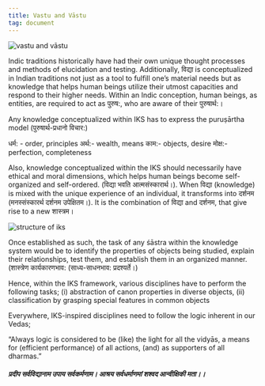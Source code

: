 ```yaml
---
title: Vastu and Vāstu
tag: document
---
```


<img src="/images/newimages/shastra.png" alt="vastu and vāstu" />

Indic traditions historically have had their own unique thought processes and methods of elucidation and testing. Additionally, विद्या is conceptualized in Indian traditions not just as a tool to fulfill one’s material needs but as knowledge that helps human beings utilize their utmost capacities and respond to their higher needs. Within an Indic conception, human beings, as entities, are required to act as पुरुष:, who are aware of their पुरुषार्थ:।

Any knowledge conceptualized within IKS has to express the puruṣārtha model (पुरुषार्थ-प्रधानो विचार:)

धर्म: - order, principles
अर्थ:- wealth, means
काम:- objects, desire
मोक्ष:- perfection, completeness 

Also, knowledge conceptualized within the IKS should necessarily have ethical and moral dimensions, which helps human beings become self-organized and self-ordered. (विद्या भवति आत्मसंस्कारार्थ।). When विद्या (knowledge) is mixed with the unique experience of an individual, it transforms into दर्शनम (मनस्संस्कारर्थ दर्शनम उपेक्षितम।). It is the combination of विद्या and दर्शनम, that give rise to a new शास्त्रम। 

<img src="/images/newimages/shastrika.png" alt="structure of iks"/>

Once established as such, the task of any śāstra within the knowledge system would be to identify the properties of objects being studied, explain their relationships, test them, and establish them in an organized manner. (शास्त्रेण कार्यकारणभाव: (साध्य-साधनभाव: प्रदश्यर्ते।)

Hence, within the IKS framework, various disciplines have to perform the following tasks; (i) abstraction of canon properties in diverse objects, (ii) classification by grasping special features in common objects 

Everywhere, IKS-inspired disciplines need to follow the logic inherent in our Vedas; 

“Always logic is considered to be (like) the light for all the vidyās, a means for (efficient performance) of all actions, (and) as supporters of all dharmas.”

<h5 class="hindi">प्रदीप सर्वविद्यानाम उपाय सर्वकर्मणाम।
आश्रय सर्वधर्माणमां शश्वद आन्वीक्षिकी मता।।</h5>
